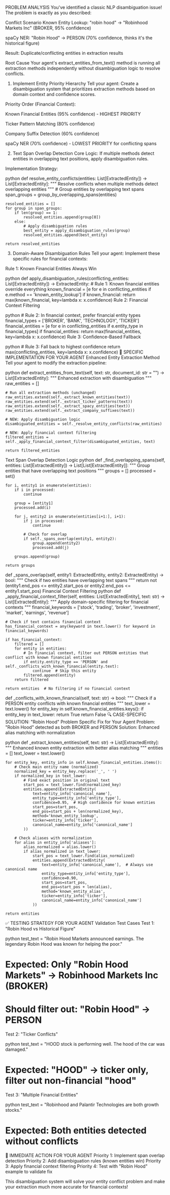 PROBLEM ANALYSIS
You've identified a classic NLP disambiguation issue! The problem is exactly as you described:

Conflict Scenario
Known Entity Lookup: "robin hood" → "Robinhood Markets Inc" (BROKER, 95% confidence)

spaCy NER: "Robin Hood" → PERSON (70% confidence, thinks it's the historical figure)

Result: Duplicate/conflicting entities in extraction results

Root Cause
Your agent's extract_entities_from_text() method is running all extraction methods independently without disambiguation logic to resolve conflicts.


1. Implement Entity Priority Hierarchy
Tell your agent: Create a disambiguation system that prioritizes extraction methods based on domain context and confidence scores.

Priority Order (Financial Context):

Known Financial Entities (95% confidence) - HIGHEST PRIORITY

Ticker Pattern Matching (80% confidence)

Company Suffix Detection (60% confidence)

spaCy NER (70% confidence) - LOWEST PRIORITY for conflicting spans

2. Text Span Overlap Detection
Core Logic: If multiple methods detect entities in overlapping text positions, apply disambiguation rules.

Implementation Strategy:

python
def resolve_entity_conflicts(entities: List[ExtractedEntity]) -> List[ExtractedEntity]:
    """
    Resolve conflicts when multiple methods detect overlapping entities
    """
    # Group entities by overlapping text spans
    span_groups = group_by_overlapping_spans(entities)
    
    resolved_entities = []
    for group in span_groups:
        if len(group) == 1:
            resolved_entities.append(group[0])
        else:
            # Apply disambiguation rules
            best_entity = apply_disambiguation_rules(group)
            resolved_entities.append(best_entity)
    
    return resolved_entities
3. Domain-Aware Disambiguation Rules
Tell your agent: Implement these specific rules for financial contexts:

Rule 1: Known Financial Entities Always Win

python
def apply_disambiguation_rules(conflicting_entities: List[ExtractedEntity]) -> ExtractedEntity:
    # Rule 1: Known financial entities override everything
    known_financial = [e for e in conflicting_entities if e.method == 'known_entity_lookup']
    if known_financial:
        return max(known_financial, key=lambda x: x.confidence)
Rule 2: Financial Context Filtering

python
    # Rule 2: In financial context, prefer financial entity types
    financial_types = ['BROKER', 'BANK', 'TECHNOLOGY', 'TICKER']
    financial_entities = [e for e in conflicting_entities if e.entity_type in financial_types]
    if financial_entities:
        return max(financial_entities, key=lambda x: x.confidence)
Rule 3: Confidence-Based Fallback

python
    # Rule 3: Fall back to highest confidence
    return max(conflicting_entities, key=lambda x: x.confidence)
🎯 SPECIFIC IMPLEMENTATION FOR YOUR AGENT
Enhanced Entity Extraction Method
Tell your agent to modify the extraction pipeline:

python
def extract_entities_from_text(self, text: str, document_id: str = "") -> List[ExtractedEntity]:
    """
    Enhanced extraction with disambiguation
    """
    raw_entities = []
    
    # Run all extraction methods (unchanged)
    raw_entities.extend(self._extract_known_entities(text))
    raw_entities.extend(self._extract_ticker_patterns(text))  
    raw_entities.extend(self._extract_spacy_entities(text))
    raw_entities.extend(self._extract_company_suffixes(text))
    
    # NEW: Apply disambiguation logic
    disambiguated_entities = self._resolve_entity_conflicts(raw_entities)
    
    # NEW: Apply financial context filtering
    filtered_entities = self._apply_financial_context_filter(disambiguated_entities, text)
    
    return filtered_entities
Text Span Overlap Detection Logic
python
def _find_overlapping_spans(self, entities: List[ExtractedEntity]) -> List[List[ExtractedEntity]]:
    """
    Group entities that have overlapping text positions
    """
    groups = []
    processed = set()
    
    for i, entity1 in enumerate(entities):
        if i in processed:
            continue
            
        group = [entity1]
        processed.add(i)
        
        for j, entity2 in enumerate(entities[i+1:], i+1):
            if j in processed:
                continue
                
            # Check for overlap
            if self._spans_overlap(entity1, entity2):
                group.append(entity2)
                processed.add(j)
        
        groups.append(group)
    
    return groups

def _spans_overlap(self, entity1: ExtractedEntity, entity2: ExtractedEntity) -> bool:
    """
    Check if two entities have overlapping text spans
    """
    return not (entity1.end_pos <= entity2.start_pos or entity2.end_pos <= entity1.start_pos)
Financial Context Filtering
python
def _apply_financial_context_filter(self, entities: List[ExtractedEntity], text: str) -> List[ExtractedEntity]:
    """
    Apply domain-specific filtering for financial contexts
    """
    financial_keywords = ['stock', 'trading', 'broker', 'investment', 'market', 'earnings', 'revenue']
    
    # Check if text contains financial context
    has_financial_context = any(keyword in text.lower() for keyword in financial_keywords)
    
    if has_financial_context:
        filtered = []
        for entity in entities:
            # In financial context, filter out PERSON entities that conflict with known financial entities
            if entity.entity_type == 'PERSON' and self._conflicts_with_known_financial(entity.text):
                continue  # Skip this entity
            filtered.append(entity)
        return filtered
    
    return entities  # No filtering if no financial context

def _conflicts_with_known_financial(self, text: str) -> bool:
    """
    Check if a PERSON entity conflicts with known financial entities
    """
    text_lower = text.lower()
    for entity_key in self.known_financial_entities.keys():
        if entity_key in text_lower:
            return True
    return False
🔍 CASE-SPECIFIC SOLUTION: "Robin Hood" Problem
Specific Fix for Your Agent
Problem: "Robin Hood" detected as both BROKER and PERSON
Solution: Enhanced alias matching with normalization

python
def _extract_known_entities(self, text: str) -> List[ExtractedEntity]:
    """
    Enhanced known entity extraction with better alias matching
    """
    entities = []
    text_lower = text.lower()
    
    for entity_key, entity_info in self.known_financial_entities.items():
        # Check main entity name (normalized)
        normalized_key = entity_key.replace('_', ' ')
        if normalized_key in text_lower:
            # Find exact position in original text
            start_pos = text_lower.find(normalized_key)
            entities.append(ExtractedEntity(
                text=entity_info['canonical_name'],
                entity_type=entity_info['entity_type'],
                confidence=0.95,  # High confidence for known entities
                start_pos=start_pos,
                end_pos=start_pos + len(normalized_key),
                method='known_entity_lookup',
                ticker=entity_info['ticker'],
                canonical_name=entity_info['canonical_name']
            ))
        
        # Check aliases with normalization
        for alias in entity_info['aliases']:
            alias_normalized = alias.lower()
            if alias_normalized in text_lower:
                start_pos = text_lower.find(alias_normalized)
                entities.append(ExtractedEntity(
                    text=entity_info['canonical_name'],  # Always use canonical name
                    entity_type=entity_info['entity_type'],
                    confidence=0.90,
                    start_pos=start_pos,
                    end_pos=start_pos + len(alias),
                    method='known_entity_alias',
                    ticker=entity_info['ticker'],
                    canonical_name=entity_info['canonical_name']
                ))
    
    return entities
✅ TESTING STRATEGY FOR YOUR AGENT
Validation Test Cases
Test 1: "Robin Hood vs Historical Figure"

python
test_text = "Robin Hood Markets announced earnings. The legendary Robin Hood was known for helping the poor."
# Expected: Only "Robin Hood Markets" → Robinhood Markets Inc (BROKER)
# Should filter out: "Robin Hood" → PERSON
Test 2: "Ticker Conflicts"

python
test_text = "HOOD stock is performing well. The hood of the car was damaged."
# Expected: "HOOD" → ticker only, filter out non-financial "hood"
Test 3: "Multiple Financial Entities"

python
test_text = "Robinhood and Palantir Technologies are both growth stocks."
# Expected: Both entities detected without conflicts
🎯 IMMEDIATE ACTION FOR YOUR AGENT
Priority 1: Implement span overlap detection
Priority 2: Add disambiguation rules (known entities win)
Priority 3: Apply financial context filtering
Priority 4: Test with "Robin Hood" example to validate fix

This disambiguation system will solve your entity conflict problem and make your extraction much more accurate for financial contexts!

